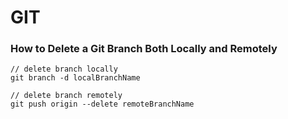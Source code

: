 # GIT

### How to Delete a Git Branch Both Locally and Remotely

```
// delete branch locally
git branch -d localBranchName

// delete branch remotely
git push origin --delete remoteBranchName
```